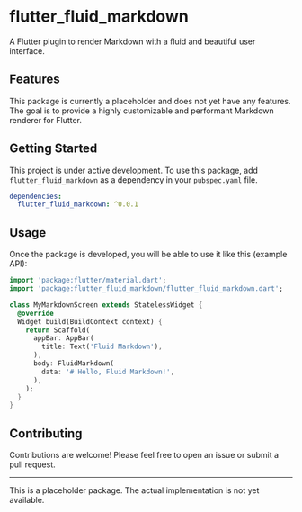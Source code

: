 # flutter_fluid_markdown

A Flutter plugin to render Markdown with a fluid and beautiful user interface.

## Features

This package is currently a placeholder and does not yet have any features. The goal is to provide a highly customizable and performant Markdown renderer for Flutter.

## Getting Started

This project is under active development. To use this package, add `flutter_fluid_markdown` as a dependency in your `pubspec.yaml` file.

```yaml
dependencies:
  flutter_fluid_markdown: ^0.0.1
```

## Usage

Once the package is developed, you will be able to use it like this (example API):

```dart
import 'package:flutter/material.dart';
import 'package:flutter_fluid_markdown/flutter_fluid_markdown.dart';

class MyMarkdownScreen extends StatelessWidget {
  @override
  Widget build(BuildContext context) {
    return Scaffold(
      appBar: AppBar(
        title: Text('Fluid Markdown'),
      ),
      body: FluidMarkdown(
        data: '# Hello, Fluid Markdown!',
      ),
    );
  }
}
```

## Contributing

Contributions are welcome! Please feel free to open an issue or submit a pull request.

---

This is a placeholder package. The actual implementation is not yet available.

